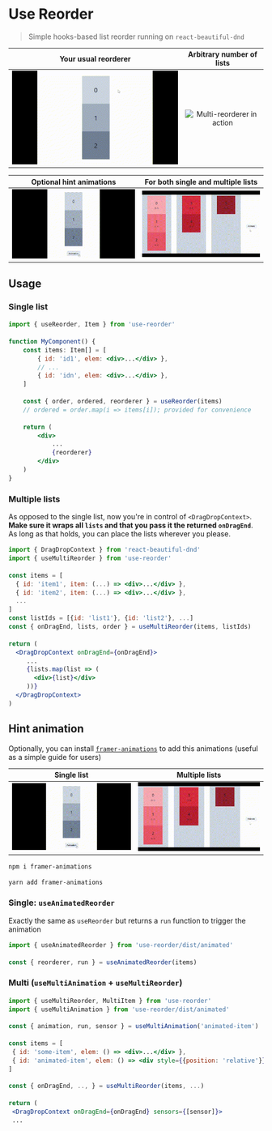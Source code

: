 # Use Reorder

> Simple hooks-based list reorder running on `react-beautiful-dnd`


Your usual reorderer       |  Arbitrary number of lists
:-------------------------:|:-------------------------:
![Reorderer in action](media/reorder.gif)  |  ![Multi-reorderer in action](media/multi-reorder.gif)

Optional hint animations      | For both single and multiple lists
:-------------------------:|:-------------------------:
![Reorder animation](media/reorder-animation.gif) |  ![Multi-reorder animation](media/multi-hint.gif)

## Usage

### Single list

```jsx
import { useReorder, Item } from 'use-reorder'

function MyComponent() {
    const items: Item[] = [
        { id: 'id1', elem: <div>...</div> },
        // ...
        { id: 'idn', elem: <div>...</div> },
    ]

    const { order, ordered, reorderer } = useReorder(items)
    // ordered = order.map(i => items[i]); provided for convenience

    return (
        <div>
            ...
            {reorderer}
        </div>
    )
}

```

### Multiple lists

As opposed to the single list, now you're in control of `<DragDropContext>`. **Make sure it wraps all `lists` and that you pass it the returned `onDragEnd`**. As long as that holds, you can place the lists wherever you please.

```jsx
import { DragDropContext } from 'react-beautiful-dnd'
import { useMultiReorder } from 'use-reorder'

const items = [
  { id: 'item1', item: (...) => <div>...</div> },
  { id: 'item2', item: (...) => <div>...</div> },
  ...
]
const listIds = [{id: 'list1'}, {id: 'list2'}, ...]
const { onDragEnd, lists, order } = useMultiReorder(items, listIds)

return (
  <DragDropContext onDragEnd={onDragEnd}>
     ...
     {lists.map(list => (
       <div>{list}</div>
     ))}
  </DragDropContext>
)
```

## Hint animation

Optionally, you can install [`framer-animations`](https://www.npmjs.com/package/framer-animations) to add this animations (useful as a simple guide for users)

Single list      | Multiple lists
:-------------------------:|:-------------------------:
![Reorder animation](media/reorder-animation.gif) |  ![Multi-reorder animation](media/multi-hint.gif)

```bash
npm i framer-animations
```

```bash
yarn add framer-animations
```

### Single: `useAnimatedReorder`

Exactly the same as `useReorder` but returns a `run` function to trigger the animation
```jsx
import { useAnimatedReorder } from 'use-reorder/dist/animated'

const { reorderer, run } = useAnimatedReorder(items)
```

### Multi (`useMultiAnimation` + `useMultiReorder`)

```jsx
import { useMultiReorder, MultiItem } from 'use-reorder'
import { useMultiAnimation } from 'use-reorder/dist/animated'

const { animation, run, sensor } = useMultiAnimation('animated-item')

const items = [
 { id: 'some-item', elem: () => <div>...</div> },
 { id: 'animated-item', elem: () => <div style={{position: 'relative'}}>...{animation}</div> } // inject the animation to the animated item
]

const { onDragEnd, .., } = useMultiReorder(items, ...)

return (
 <DragDropContext onDragEnd={onDragEnd} sensors={[sensor]}>
 ...
```